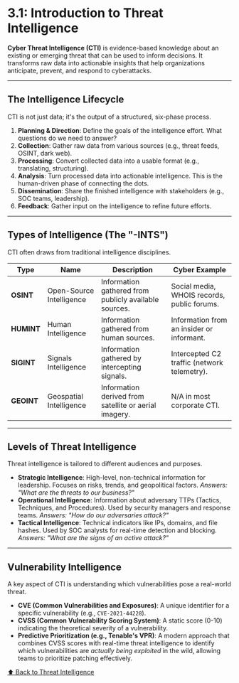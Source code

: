# 3.1: Introduction to Threat Intelligence

**Cyber Threat Intelligence (CTI)** is evidence-based knowledge about an existing or emerging threat that can be used to inform decisions. It transforms raw data into actionable insights that help organizations anticipate, prevent, and respond to cyberattacks.

---

## The Intelligence Lifecycle

CTI is not just data; it's the output of a structured, six-phase process.

1.  **Planning & Direction**: Define the goals of the intelligence effort. What questions do we need to answer?
2.  **Collection**: Gather raw data from various sources (e.g., threat feeds, OSINT, dark web).
3.  **Processing**: Convert collected data into a usable format (e.g., translating, structuring).
4.  **Analysis**: Turn processed data into actionable intelligence. This is the human-driven phase of connecting the dots.
5.  **Dissemination**: Share the finished intelligence with stakeholders (e.g., SOC teams, leadership).
6.  **Feedback**: Gather input on the intelligence to refine future efforts.

---

## Types of Intelligence (The "-INTS")

CTI often draws from traditional intelligence disciplines.

| Type    | Name                       | Description                                                     | Cyber Example                               |
|---------|----------------------------|-----------------------------------------------------------------|---------------------------------------------|
| **OSINT** | Open-Source Intelligence   | Information gathered from publicly available sources.           | Social media, WHOIS records, public forums. |
| **HUMINT**| Human Intelligence         | Information gathered from human sources.                        | Information from an insider or informant.   |
| **SIGINT**| Signals Intelligence       | Information gathered by intercepting signals.                   | Intercepted C2 traffic (network telemetry). |
| **GEOINT**| Geospatial Intelligence    | Information derived from satellite or aerial imagery.           | N/A in most corporate CTI.                  |

---

## Levels of Threat Intelligence

Threat intelligence is tailored to different audiences and purposes.

-   **Strategic Intelligence**: High-level, non-technical information for leadership. Focuses on risks, trends, and geopolitical factors. *Answers: "What are the threats to our business?"*
-   **Operational Intelligence**: Information about adversary TTPs (Tactics, Techniques, and Procedures). Used by security managers and response teams. *Answers: "How do our adversaries attack?"*
-   **Tactical Intelligence**: Technical indicators like IPs, domains, and file hashes. Used by SOC analysts for real-time detection and blocking. *Answers: "What are the signs of an active attack?"*

---

## Vulnerability Intelligence

A key aspect of CTI is understanding which vulnerabilities pose a real-world threat.

-   **CVE (Common Vulnerabilities and Exposures)**: A unique identifier for a specific vulnerability (e.g., `CVE-2021-44228`).
-   **CVSS (Common Vulnerability Scoring System)**: A static score (0-10) indicating the theoretical severity of a vulnerability.
-   **Predictive Prioritization (e.g., Tenable's VPR)**: A modern approach that combines CVSS scores with real-time threat intelligence to identify which vulnerabilities are *actually being exploited* in the wild, allowing teams to prioritize patching effectively.

[⬆️ Back to Threat Intelligence](./README.md)